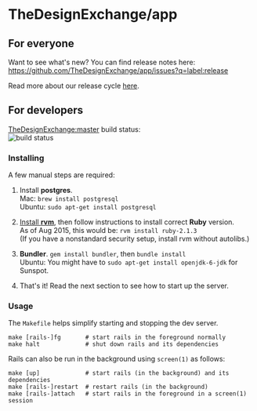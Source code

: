 TheDesignExchange/app
=====================


For everyone
------------

Want to see what's new? You can find release notes here:  
https://github.com/TheDesignExchange/app/issues?q=label:release

Read more about our release cycle [here](https://github.com/TheDesignExchange/app/wiki/Review-and-Release-Cycle).


For developers
--------------

[TheDesignExchange:master][] build status:  
![build status][]

 [TheDesignExchange:master]: https://github.com/TheDesignExchange/thedesignexchange/tree/master
 [build status]: https://travis-ci.org/TheDesignExchange/thedesignexchange.svg


### Installing

A few manual steps are required:

1. Install **postgres**.  
	 Mac: `brew install postgresql`  
   Ubuntu: `sudo apt-get install postgresql`

2. [Install **rvm**], then follow instructions to install correct **Ruby** version.  
   As of Aug 2015, this would be: `rvm install ruby-2.1.3`  
   (If you have a nonstandard security setup, install rvm without autolibs.)

3. **Bundler**. `gem install bundler`, then `bundle install`  
   Ubuntu: You might have to `sudo apt-get install openjdk-6-jdk` for Sunspot.

4. That's it! Read the next section to see how to start up the server.

 [install **rvm**]: https://rvm.io/rvm/install


### Usage

The `Makefile` helps simplify starting and stopping the dev server.

```
make [rails-]fg       # start rails in the foreground normally
make halt             # shut down rails and its dependencies
```

Rails can also be run in the background using `screen(1)` as follows:
```
make [up]             # start rails (in the background) and its dependencies
make [rails-]restart  # restart rails (in the background)
make [rails-]attach   # start rails in the foreground in a screen(1) session
```
